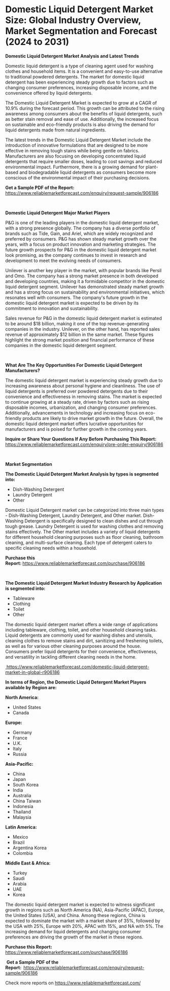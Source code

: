 <p><h1>Domestic Liquid Detergent Market Size: Global Industry Overview, Market Segmentation and Forecast (2024 to 2031)</h1></p><p><strong>Domestic Liquid Detergent Market Analysis and Latest Trends</strong></p>
<p><p>Domestic liquid detergent is a type of cleaning agent used for washing clothes and household items. It is a convenient and easy-to-use alternative to traditional powdered detergents. The market for domestic liquid detergent has been experiencing steady growth due to factors such as changing consumer preferences, increasing disposable income, and the convenience offered by liquid detergents.</p><p>The Domestic Liquid Detergent Market is expected to grow at a CAGR of 10.9% during the forecast period. This growth can be attributed to the rising awareness among consumers about the benefits of liquid detergents, such as better stain removal and ease of use. Additionally, the increased focus on sustainable and eco-friendly products is also driving the demand for liquid detergents made from natural ingredients.</p><p>The latest trends in the Domestic Liquid Detergent Market include the introduction of innovative formulations that are designed to be more effective in removing tough stains while being gentle on fabrics. Manufacturers are also focusing on developing concentrated liquid detergents that require smaller doses, leading to cost savings and reduced environmental impact. Furthermore, there is a growing demand for plant-based and biodegradable liquid detergents as consumers become more conscious of the environmental impact of their purchasing decisions.</p></p>
<p><strong>Get a Sample PDF of the Report:&nbsp;</strong> <a href="https://www.reliablemarketforecast.com/enquiry/request-sample/906186">https://www.reliablemarketforecast.com/enquiry/request-sample/906186</a></p>
<p>&nbsp;</p>
<p><strong>Domestic Liquid Detergent Major Market Players</strong></p>
<p><p>P&G is one of the leading players in the domestic liquid detergent market, with a strong presence globally. The company has a diverse portfolio of brands such as Tide, Gain, and Ariel, which are widely recognized and preferred by consumers. P&G has shown steady market growth over the years, with a focus on product innovation and marketing strategies. The future growth prospects for P&G in the domestic liquid detergent market look promising, as the company continues to invest in research and development to meet the evolving needs of consumers.</p><p>Unilever is another key player in the market, with popular brands like Persil and Omo. The company has a strong market presence in both developed and developing countries, making it a formidable competitor in the domestic liquid detergent segment. Unilever has demonstrated steady market growth and has a strong focus on sustainability and environmental initiatives, which resonates well with consumers. The company's future growth in the domestic liquid detergent market is expected to be driven by its commitment to innovation and sustainability.</p><p>Sales revenue for P&G in the domestic liquid detergent market is estimated to be around $18 billion, making it one of the top revenue-generating companies in the industry. Unilever, on the other hand, has reported sales revenue of approximately $12 billion in the same market. These figures highlight the strong market position and financial performance of these companies in the domestic liquid detergent segment.</p></p>
<p>&nbsp;</p>
<p><strong>What Are The Key Opportunities For Domestic Liquid Detergent Manufacturers?</strong></p>
<p><p>The domestic liquid detergent market is experiencing steady growth due to increasing awareness about personal hygiene and cleanliness. The use of liquid detergents is preferred over powdered detergents due to their convenience and effectiveness in removing stains. The market is expected to continue growing at a steady rate, driven by factors such as rising disposable incomes, urbanization, and changing consumer preferences. Additionally, advancements in technology and increasing focus on eco-friendly products are likely to drive market growth in the future. Overall, the domestic liquid detergent market offers lucrative opportunities for manufacturers and is poised for further growth in the coming years.</p></p>
<p><strong>Inquire or Share Your Questions If Any Before Purchasing This Report:</strong> <a href="https://www.reliablemarketforecast.com/enquiry/pre-order-enquiry/906186">https://www.reliablemarketforecast.com/enquiry/pre-order-enquiry/906186</a></p>
<p>&nbsp;</p>
<p><strong>Market Segmentation</strong></p>
<p><strong>The Domestic Liquid Detergent Market Analysis by types is segmented into:</strong></p>
<p><ul><li>Dish-Washing Detergent</li><li>Laundry Detergent</li><li>Other</li></ul></p>
<p><p>Domestic Liquid Detergent market can be categorized into three main types - Dish-Washing Detergent, Laundry Detergent, and Other market. Dish-Washing Detergent is specifically designed to clean dishes and cut through tough grease. Laundry Detergent is used for washing clothes and removing stains effectively. The Other market includes a variety of liquid detergents for different household cleaning purposes such as floor cleaning, bathroom cleaning, and multi-surface cleaning. Each type of detergent caters to specific cleaning needs within a household.</p></p>
<p><strong>Purchase this Report:&nbsp;</strong><a href="https://www.reliablemarketforecast.com/purchase/906186">https://www.reliablemarketforecast.com/purchase/906186</a></p>
<p>&nbsp;</p>
<p><strong>The Domestic Liquid Detergent Market Industry Research by Application is segmented into:</strong></p>
<p><ul><li>Tableware</li><li>Clothing</li><li>Toilet</li><li>Other</li></ul></p>
<p><p>The domestic liquid detergent market offers a wide range of applications including tableware, clothing, toilet, and other household cleaning tasks. Liquid detergents are commonly used for washing dishes and utensils, cleaning clothes to remove stains and dirt, sanitizing and freshening toilets, as well as for various other cleaning purposes around the house. Consumers prefer liquid detergents for their convenience, effectiveness, and versatility in tackling different cleaning needs in the home.</p></p>
<p><a href="https://www.reliablemarketforecast.com/domestic-liquid-detergent-market-in-global-r906186">&nbsp;https://www.reliablemarketforecast.com/domestic-liquid-detergent-market-in-global-r906186</a></p>
<p><strong>In terms of Region, the Domestic Liquid Detergent Market Players available by Region are:</strong></p>
<p>
    <p> <strong> North America: </strong>
        <ul>
            <li>United States</li>
            <li>Canada</li>
        </ul>
        </p> 
    <p> <strong> Europe: </strong>
        <ul>
            <li>Germany</li>
            <li>France</li>
            <li>U.K.</li>
            <li>Italy</li>
            <li>Russia</li>
        </ul>
        </p> 
    <p> <strong> Asia-Pacific: </strong>
        <ul>
            <li>China</li>
            <li>Japan</li>
            <li>South Korea</li>
            <li>India</li>
            <li>Australia</li>
            <li>China Taiwan</li>
            <li>Indonesia</li>
            <li>Thailand</li>
            <li>Malaysia</li>
        </ul>
        </p> 
    <p> <strong> Latin America: </strong>
        <ul>
            <li>Mexico</li>
            <li>Brazil</li>
            <li>Argentina Korea</li>
            <li>Colombia</li>
        </ul>
        </p> 
    <p> <strong> Middle East & Africa: </strong>
        <ul>
            <li>Turkey</li>
            <li>Saudi</li>
            <li>Arabia</li>
            <li>UAE</li>
            <li>Korea</li>
        </ul>
    </p>
    </p>
<p><p>The domestic liquid detergent market is expected to witness significant growth in regions such as North America (NA), Asia-Pacific (APAC), Europe, the United States (USA), and China. Among these regions, China is expected to dominate the market with a market share of 35%, followed by the USA with 25%, Europe with 20%, APAC with 15%, and NA with 5%. The increasing demand for liquid detergents and changing consumer preferences are driving the growth of the market in these regions.</p></p>
<p><strong>Purchase this Report: </strong><a href="https://www.reliablemarketforecast.com/purchase/906186">https://www.reliablemarketforecast.com/purchase/906186</a></p>
<p>&nbsp;<strong>Get a Sample PDF of the Report:&nbsp;&nbsp;</strong><a href="https://www.reliablemarketforecast.com/enquiry/request-sample/906186">https://www.reliablemarketforecast.com/enquiry/request-sample/906186</a></p>
<p><strong></strong></p>
<p>Check more reports on <a href="https://www.reliablemarketforecast.com/">https://www.reliablemarketforecast.com/</a></p>